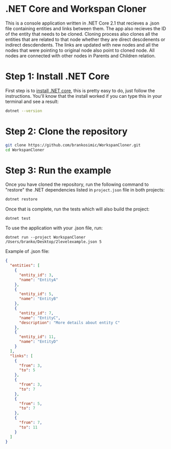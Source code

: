 ﻿

<a id="org94c5fde"></a>

# .NET Core and Workspan Cloner

This is a console application written in .NET Core 2.1 that recieves a .json file containing entities and links between them.
The app also recieves the ID of the entity that needs to be cloned. 
Cloning process also clones all the entities that are related to that node whether they are direct descdenents or indirect descdendents.
The links are updated with new nodes and all the nodes that were pointing to original node also point to cloned node.
All nodes are connected with other nodes in Parents and Children relation.

<a id="org320aa52"></a>

# Step 1: Install .NET Core

First step is to [install .NET core](https://dotnet.microsoft.com/download/dotnet-core/2.1), this is pretty easy to do, just follow the instructions. You'll know that the install worked if you can type this in your terminal and see a result:

```sh
dotnet --version
```


<a id="orgd0bf219"></a>

# Step 2: Clone the repository

<a id="org9ac7c6b"></a>

```sh
git clone https://github.com/brankosimic/WorkspanCloner.git
cd WorkspanCloner

```


<a id="orgff68563"></a>

# Step 3: Run the example

Once you have cloned the repository, run the following command to "restore" the .NET dependencies listed in `project.json` file in both projects:

```sh
dotnet restore
```

Once that is complete, run the tests which will also build the project:

```
dotnet test
```

To use the application with your .json file, run:

```
dotnet run --project WorkspanCloner /Users/branko/Desktop/2levelexample.json 5
```

Example of .json file:

```json
{
  "entities": [
    {
      "entity_id": 3,
      "name": "EntityA"
    },
    {
      "entity_id": 5,
      "name": "EntityB"
    },
    {
      "entity_id": 7,
      "name": "EntityC",
      "description": "More details about entity C"
    },
    {
      "entity_id": 11,
      "name": "EntityD"
    }
  ],
  "links": [
    {
      "from": 3,
      "to": 5
    },
    {
      "from": 3,
      "to": 7
    },
    {
      "from": 5,
      "to": 7
    },
    {
      "from": 7,
      "to": 11
    }
  ]
}
```
